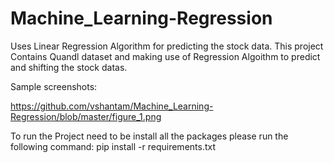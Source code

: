 # Machine_Learning-Regression
Uses Linear Regression Algorithm for predicting the stock data.
This project Contains Quandl dataset and making use of Regression Algoithm to predict and shifting the stock datas.

Sample screenshots:

https://github.com/vshantam/Machine_Learning-Regression/blob/master/figure_1.png

To run the Project need to be install all the packages
please run the following command:
pip install -r requirements.txt

